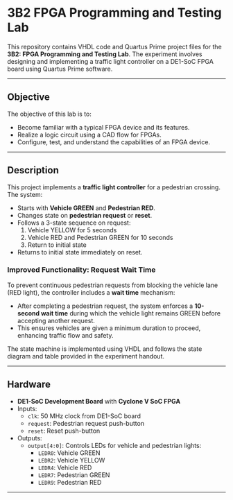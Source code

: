 # 3B2 FPGA Programming and Testing Lab

This repository contains VHDL code and Quartus Prime project files for the **3B2: FPGA Programming and Testing Lab**. The experiment involves designing and implementing a traffic light controller on a DE1-SoC FPGA board using Quartus Prime software.

---

## Objective
The objective of this lab is to:
- Become familiar with a typical FPGA device and its features.
- Realize a logic circuit using a CAD flow for FPGAs.
- Configure, test, and understand the capabilities of an FPGA device.

---

## Description
This project implements a **traffic light controller** for a pedestrian crossing. The system:
- Starts with **Vehicle GREEN** and **Pedestrian RED**.
- Changes state on **pedestrian request** or **reset**.
- Follows a 3-state sequence on request:
  1. Vehicle YELLOW for 5 seconds
  2. Vehicle RED and Pedestrian GREEN for 10 seconds
  3. Return to initial state
- Returns to initial state immediately on reset.

### Improved Functionality: Request Wait Time
To prevent continuous pedestrian requests from blocking the vehicle lane (RED light), the controller includes a **wait time** mechanism:
- After completing a pedestrian request, the system enforces a **10-second wait time** during which the vehicle light remains GREEN before accepting another request.
- This ensures vehicles are given a minimum duration to proceed, enhancing traffic flow and safety.

The state machine is implemented using VHDL and follows the state diagram and table provided in the experiment handout.

---

## Hardware
- **DE1-SoC Development Board** with **Cyclone V SoC FPGA**
- Inputs:
  - `clk`: 50 MHz clock from DE1-SoC board
  - `request`: Pedestrian request push-button
  - `reset`: Reset push-button
- Outputs:
  - `output[4:0]`: Controls LEDs for vehicle and pedestrian lights:
    - `LEDR0`: Vehicle GREEN
    - `LEDR2`: Vehicle YELLOW
    - `LEDR4`: Vehicle RED
    - `LEDR7`: Pedestrian GREEN
    - `LEDR9`: Pedestrian RED

---
